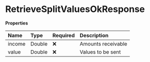 # RetrieveSplitValuesOkResponse

**Properties**

| Name   | Type   | Required | Description        |
| :----- | :----- | :------- | :----------------- |
| income | Double | ❌       | Amounts receivable |
| value  | Double | ❌       | Values to be sent  |

<!-- This file was generated by liblab | https://liblab.com/ -->
